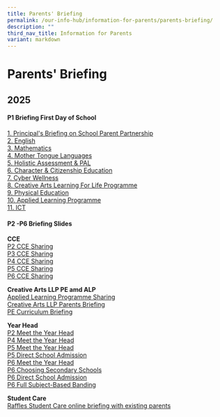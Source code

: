 ```yaml
---
title: Parents' Briefing
permalink: /our-info-hub/information-for-parents/parents-briefing/
description: ""
third_nav_title: Information for Parents
variant: markdown
---
```

# Parents' Briefing

2025
----

#### P1 Briefing First Day of School

[1. Principal's Briefing on School Parent Partnership](/files/Our%20Info%20Hub/Information%20for%20Parents/1__Principal_s_Briefing_on_School_Parent_Partnership.pdf)<br>
[2. English](/files/Our%20Info%20Hub/Information%20for%20Parents/2__English.pdf)<br>
[3. Mathematics](/files/Our%20Info%20Hub/Information%20for%20Parents/3__Mathematics.pdf)<br>
[4. Mother Tongue Languages](/files/Our%20Info%20Hub/Information%20for%20Parents/4__Mother_Tongue_Languages.pdf)<br>
[5. Holistic Assessment &amp; PAL](/files/Our%20Info%20Hub/Information%20for%20Parents/5__Holistic_Assessment___PAL.pdf)<br>
[6. Character &amp; Citizenship Education](/files/Our%20Info%20Hub/Information%20for%20Parents/6__Character___Citizenship_Education.pdf)<br>
[7. Cyber Wellness](/files/Our%20Info%20Hub/Information%20for%20Parents/7__Cyber_Wellness.pdf)<br>
[8. Creative Arts Learning For Life Programme](/files/Our%20Info%20Hub/Information%20for%20Parents/8__Creative_Arts_Learning_For_Life_Programme.pdf)<br>
[9. Physical Education](/files/Our%20Info%20Hub/Information%20for%20Parents/9__Physical_Education.pdf)<br>
[10. Applied Learning Programme](/files/Our%20Info%20Hub/Information%20for%20Parents/10__Applied_Learning_Programme.pdf)<br>
[11. ICT](/files/Our%20Info%20Hub/Information%20for%20Parents/11__ICT.pdf)
  

  

#### P2 -P6 Briefing Slides

**CCE**<br>
[P2 CCE Sharing](https://youtu.be/UkxUKYbLc9Q)<br>
[P3 CCE Sharing](https://youtu.be/jMWqZx_af1k)<br>
[P4 CCE Sharing](https://youtu.be/dLOnNOZkThg)<br>
[P5 CCE Sharing](https://youtu.be/JVSCybwQSfo)<br>
[P6 CCE Sharing](https://youtu.be/ky6SBA_N-xI)


**Creative Arts LLP PE amd ALP**<br>
[Applied Learning Programme Sharing](https://youtu.be/rCJl_tYFU7I)<br>
[Creative Arts LLP Parents Briefing](https://youtu.be/Bl-lSFhV3Us)<br>
[PE Curriculum Briefing](https://youtu.be/wZ4N-g4GG_Y)


**Year Head**<br>
[P2 Meet the Year Head](https://youtu.be/XoF3WH8XkpY)<br>
[P4 Meet the Year Head](https://youtu.be/xFR-rkfGO0E)<br>
[P5 Meet the Year Head](https://youtu.be/UPlrrjLbWGk)<br>
[P5 Direct School Admission](https://youtu.be/eoneSeu-cnE)<br>
[P6 Meet the Year Head](https://youtu.be/lONUOFQ0dtE)<br>
[P6 Choosing Secondary Schools](https://youtu.be/bE88tObvGJk)<br>
[P6 Direct School Admission](https://youtu.be/yyciV59nIAk)<br>
[P6 Full Subject-Based Banding](https://youtu.be/5s8QvqS6YyQ)

**Student Care**<br>
[Raffles Student Care online briefing with existing parents](/files/Our%20Info%20Hub/Information%20for%20Parents/Raffles_Student_Care_online_briefing_with_existing_parents.pdf)